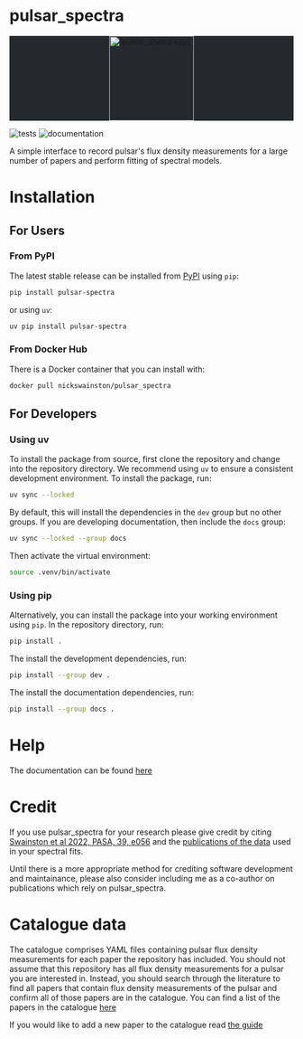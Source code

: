 pulsar_spectra
======
<div class="bg-gray-dark" align="center" style="background-color:#24292e">
<img src="docs/logos/logo_white.svg" height="150px" alt="pulsar_spetra logo">
<!-- <br/>
<a href='https://all-pulsar-spectra.readthedocs.io/en/latest/?badge=latest'>
    <img src='https://readthedocs.org/projects/all-pulsar-spectra/badge/?version=latest' alt='Documentation Status' />
</a>
<a href='https://github.com/NickSwainston/pulsar_spectra/actions'>
    <img src='https://github.com/github/docs/actions/workflows/main.yml/badge.svg' alt='Test Status' />
</a> -->
</div>

![tests](https://github.com/NickSwainston/pulsar_spectra/actions/workflows/pytest.yaml/badge.svg)
![documentation](https://readthedocs.org/projects/all-pulsar-spectra/badge/?version=latest)

A simple interface to record pulsar's flux density measurements for a large number of papers and perform fitting of spectral models.


Installation
=====

For Users
-----

### From PyPI
The latest stable release can be installed from [PyPI](https://pypi.org/project/pulsar-spectra/) using `pip`:
```bash
pip install pulsar-spectra
```
or using `uv`:
```bash
uv pip install pulsar-spectra
```

### From Docker Hub
There is a Docker container that you can install with:
```bash
docker pull nickswainston/pulsar_spectra
```

For Developers
-----

### Using uv
To install the package from source, first clone the repository and change into the repository directory.
We recommend using `uv` to ensure a consistent development environment. To install the package, run:
```bash
uv sync --locked
```
By default, this will install the dependencies in the `dev` group but no other groups. If you
are developing documentation, then include the `docs` group:
```bash
uv sync --locked --group docs
```
Then activate the virtual environment:
```bash
source .venv/bin/activate
```

### Using pip
Alternatively, you can install the package into your working environment using `pip`. In the repository
directory, run:
```bash
pip install .
```
The install the development dependencies, run:
```bash
pip install --group dev .
```
The install the documentation dependencies, run:
```bash
pip install --group docs .
```

Help
=====
The documentation can be found [here](https://pulsar-spectra.readthedocs.io/en/latest/)

Credit
=====
If you use pulsar_spectra for your research please give credit by citing [Swainston et al 2022, PASA, 39, e056](https://ui.adsabs.harvard.edu/abs/2022arXiv220913324S/abstract) and the [publications of the data](https://pulsar-spectra.readthedocs.io/en/latest/catalogue.html#papers-included-in-our-catalogue) used in your spectral fits.

Until there is a more appropriate method for crediting software development and maintainance, please also consider including me as a co-author on publications which rely on pulsar_spectra.

Catalogue data
=====
The catalogue comprises YAML files containing pulsar flux density measurements for each paper the repository has included.
You should not assume that this repository has all flux density measurements for a pulsar you are interested in.
Instead, you should search through the literature to find all papers that contain flux density measurements of
the pulsar and confirm all of those papers are in the catalogue. You can find a list of the papers in the catalogue [here](https://pulsar-spectra.readthedocs.io/en/latest/catalogue.html#papers-included-in-our-catalgoue)

If you would like to add a new paper to the catalogue read [the guide](https://pulsar-spectra.readthedocs.io/en/latest/catalogue.html#adding-papers)
